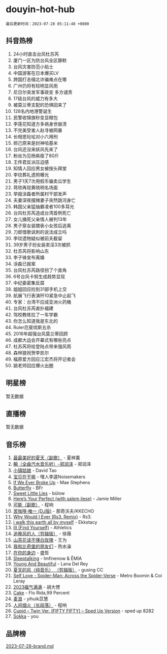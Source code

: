 # douyin-hot-hub

`最后更新时间：2023-07-28 05:11:48 +0800`

## 抖音热榜

1. 24小时直击台风杜苏芮
1. 厦门一区为防台风全区静默
1. 台风灾害防范小贴士
1. 中国游客在日本爆买LV
1. 跨国打击缅北诈骗难点在哪
1. 广州仍将有较明显风雨
1. 尼日尔突发军事政变 多方谴责
1. 17级台风的威力有多大
1. 被莫兰蒂支配的恐惧回来了
1. 128名内地港警诞生
1. 民警收锦旗秒变显眼包
1. 李莲花知道方多病身世崩溃
1. 不完美受害人赵寻被网暴
1. 长相思玱玹对小六用刑
1. 妲己原来是封神哈基米
1. 台风还没来妖风先来了
1. 粉丝为见杨紫瘦了80斤
1. 王传君反派压迫感
1. 知情人回应男女被按头拜堂
1. 李玟葬礼遗照曝光
1. 男子1天7次用假币骗卖瓜学生
1. 蒋欣再现黄晓明名场面
1. 举报涂磊者所属村干部发声
1. 夫妻深夜摆摊妻子突然跳河身亡
1. 韩国父亲猛抽霸凌者100多耳光
1. 台风杜苏芮造成台湾首例死亡
1. 女儿捅死父亲情人被判13年
1. 男子穿女装猥亵小女孩后逃离
1. 刀郎借歌讽刺的说法成立吗
1. 李玟遗物疑似被前夫截留
1. 39岁男子扮女装卖淫3次被抓
1. 杜苏芮将影响山东
1. 李子锋宣布离婚
1. 涂磊已报案
1. 台风杜苏芮路径拐了个直角
1. 6号台风卡努生成趋势显现
1. 中纪委密集反腐
1. 姐姐回应捡到31部手机上交
1. 航展飞行表演歼10紧急中止起飞
1. 专家：台湾不应成亚洲火药桶
1. 台风杜苏芮直扑福建
1. 驾校教练拉了一车学霸
1. 你怎么知道我是东北的
1. Ruler厄斐琉斯五杀
1. 2016年超强台风莫兰蒂回顾
1. 成都大运会开幕式有哪些亮点
1. 杜苏芮将给登陆点带来强风雨
1. 森林狼祝贺李凯尔
1. 福原爱方回应江宏杰将开记者会
1. 姚老师回应爆火出圈

## 明星榜

暂无数据

## 直播榜

暂无数据

## 音乐榜

1. [最最美好的夏天（副歌）](https://sf6-cdn-tos.douyinstatic.com/obj/tos-cn-ve-2774/o4FMghDLZkPIkCutdrsXlbTHcaZztBfeCp9AFS) - 夏梓薰
1. [瞬（全曲汽水音乐听）-郑润泽](https://sf3-cdn-tos.douyinstatic.com/obj/tos-cn-ve-2774/o4Vb9eJZClCZTnRQYy0BRSeHGrDtrkrQgIBvQt) - 郑润泽
1. [小镇姑娘](https://sf6-cdn-tos.douyinstatic.com/obj/tos-cn-ve-2774/1ee4fa49917d4e9e8f06512cc6e778d9) - David Tao
1. [宝贝在干嘛](https://sf6-cdn-tos.douyinstatic.com/obj/tos-cn-ve-2774/okW4hBCfJI5B2ZEgTCtikhMW7IafzNrBQIYkpJ) - 嘿人李逵Noisemakers
1. [If We Ever Broke Up](https://sf3-cdn-tos.douyinstatic.com/obj/tos-cn-ve-2774/o8onj5HDk0ImtBmO0URBfeyCDXQJMYkQ1gb8Zy) - Mae Stephens
1. [Butterfly](https://sf6-cdn-tos.douyinstatic.com/obj/tos-cn-ve-2774/oIw3zNLcWhUhUDWqtQxQfAx6IXsSBzbyCg7CM0) - BFr
1. [Sweet Little Lies](https://sf6-cdn-tos.douyinstatic.com/obj/tos-cn-ve-2774/cebdd23e942a452c84c197b17c22ac7a) - bülow
1. [Here’s Your Perfect (with salem ilese)](https://sf3-cdn-tos.douyinstatic.com/obj/tos-cn-ve-2774/076b1576c6c546598f803fe53da388a7) - Jamie Miller
1. [可能（副歌）](https://sf6-cdn-tos.douyinstatic.com/obj/tos-cn-ve-2774/cde1731888894259b333569393c2fb51) - 程响
1. [苦咖啡·唯一 (DJ版)](https://sf3-cdn-tos.douyinstatic.com/obj/tos-cn-ve-2774/oohZWXUzNXlh9bzpBgNUfJCQHGILwWgDBaejQt) - 那奇沃夫/KKECHO
1. [Why Would I Ever (Rs3. Remix)](https://sf6-cdn-tos.douyinstatic.com/obj/tos-cn-ve-2774/oQNX0xZhO8IXeCRjCJQUZzkfQNLi2ItDAzEBgz) - Rs3.
1. [i walk this earth all by myself](https://sf6-cdn-tos.douyinstatic.com/obj/tos-cn-ve-2774/c751e38547b548b389ff6e1b9203b1de) - Ekkstacy
1. [III (Find Yourself)](https://sf6-cdn-tos.douyinstatic.com/obj/tos-cn-ve-2774/3b9e482a6da74de29fd5e2440e4373b4) - Athletics
1. [追晚风的人（剪辑版）](https://sf3-cdn-tos.douyinstatic.com/obj/tos-cn-ve-2774/560835060af84ac29cd5c12e2a98f7eb) - 徐薇
1. [山茶花读不懂白玫瑰](https://sf6-cdn-tos.douyinstatic.com/obj/tos-cn-ve-2774/osfn8B7DktrRHEPJgPCfDbw7QDQEkwC16BxZg9) - 王为
1. [我和比奇堡的朋友们](https://sf3-cdn-tos.douyinstatic.com/obj/tos-cn-ve-2774/f0505db981ea4a6d91453a15924a82aa) - 热水澡
1. [在你的身边](https://sf3-cdn-tos.douyinstatic.com/obj/tos-cn-ve-2774/9dce2ee6c9f84c17a6d68458730d7ae8) - 盛哲
1. [Sleeptalking](https://sf6-cdn-tos.douyinstatic.com/obj/tos-cn-ve-2774/f23bc60230804ede98a163e1926e0857) - Imfinenow & ÊMIA
1. [Young And Beautiful](https://sf6-cdn-tos.douyinstatic.com/obj/tos-cn-ve-2774/3ca6987c98c947768abb9cce3ee5530c) - Lana Del Rey
1. [夏天的风（纯音乐） （剪辑版）](https://sf3-cdn-tos.douyinstatic.com/obj/tos-cn-ve-2774/oUzLjBZZFQAoNRmGokEeD5zfQCObp6UeFAnTa6) - gusing CC
1. [Self Love - Spider-Man: Across the Spider-Verse](https://sf3-cdn-tos.douyinstatic.com/obj/tos-cn-ve-2774/o8YzagIFYnO2FNIznDQzpeeLfrdCVAbYDDaLoS) - Metro Boomin & Coi Leray
1. [2023福气满满](https://sf6-cdn-tos.douyinstatic.com/obj/tos-cn-ve-2774/ocebsi6kbCVkBMAcDJkqdZpBQMubYSQetK2gQn) - 胡大愣
1. [Cake](https://sf3-cdn-tos.douyinstatic.com/obj/tos-cn-ve-2774/3545db16eba4434c853ab891b2b752af) - Flo Rida,99 Percent
1. [麦浪](https://sf3-cdn-tos.douyinstatic.com/obj/tos-cn-ve-2774/872ff36b718445c6a3882ba18b546970) - yihuik苡慧
1. [人间烟火（长段落）](https://sf3-cdn-tos.douyinstatic.com/obj/tos-cn-ve-2774/eeb7f9f284d74db097f8341ace44bfa2) - 程响
1. [Cupid – Twin Ver. (FIFTY FIFTY) – Sped Up Version](https://sf6-cdn-tos.douyinstatic.com/obj/tos-cn-ve-2774/oMonQQ6t8nCfUnw44y8XBZkJytCgEBtWYebB2D) - sped up 8282
1. [Sokka](https://sf3-cdn-tos.douyinstatic.com/obj/tos-cn-ve-2774/b9c3e305c0474c898ce221c7aa498547) - you

## 品牌榜

[2023-07-28-brand.md](2023-07-28-brand.md)
